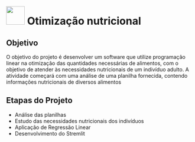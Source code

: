 # <img src = "https://github.com/anacgr05/PUCSP/assets/151938722/f596fadb-a4ea-4c3e-b7bc-10d1f813ab95" width ="50"/> Otimização nutricional

## Objetivo 

O objetivo do projeto é desenvolver um software que utilize programação linear na otimização das quantidades necessárias de alimentos, com o objetivo de atender às necessidades nutricionais de um indivíduo adulto. A atividade começará com uma análise de uma planilha fornecida, contendo informações nutricionais de diversos alimentos

## Etapas do Projeto

- Análise das planilhas
- Estudo das necessidades nutricionais dos indivíduos 
- Aplicação de Regressão Linear
- Desenvolvimento do Stremlit




